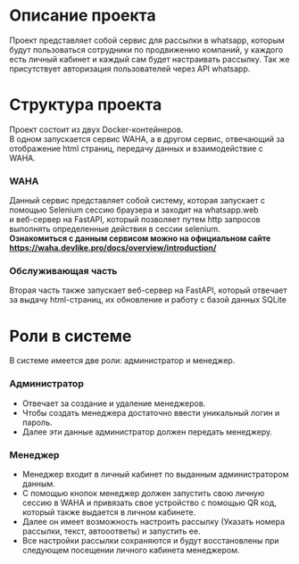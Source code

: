 # Описание проекта
Проект представляет собой сервис для рассылки в whatsapp, которым будут пользоваться сотрудники по продвижению компаний, у каждого есть личный кабинет и каждый сам будет настраивать рассылку. Так же присутствует авторизация пользователей через API whatsapp.
# Структура проекта
Проект состоит из двух Docker-контейнеров.  
В одном запускается сервис WAHA, а в другом сервис, отвечающий за отображение html страниц, передачу данных и взаимодействие с WAHA.

### WAHA
Данный сервис представляет собой систему, которая запускает с помощью Selenium сессию браузера и заходит на whatsapp.web  
и веб-сервер на FastAPI, который позволяет путем http запросов выполнять определенные действия в сессии selenium.  
**Ознакомиться с данным сервисом можно на официальном сайте https://waha.devlike.pro/docs/overview/introduction/**

### Обслуживающая часть
Вторая часть также запускает веб-сервер на FastAPI, который отвечает за выдачу html-страниц, их обновление и работу с базой данных SQLite

# Роли в системе
В системе имеется две роли: администратор и менеджер.  
### Администратор
* Отвечает за создание и удаление менеджеров.  
* Чтобы создать менеджера достаточно ввести уникальный логин и пароль.  
* Далее эти данные администратор должен передать менеджеру.
### Менеджер
* Менеджер входит в личный кабинет по выданным администратором данным.  
* С помощью кнопок менеджер должен запустить свою личную сессию в WAHA и привязать свое устройство с помощью QR код, который также выдается в личном кабинете.  
* Далее он имеет возможность настроить рассылку (Указать номера рассылки, текст, автооответы) и запустить ее.  
* Все настройки рассылки сохраняются и будут восстановлены при следующем посещении личного кабинета менеджером.
